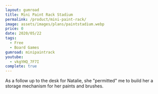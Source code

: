 ```yaml
---
layout: gumroad
title: Mini Paint Rack Stadium
permalink: /product/mini-paint-rack/
image: assets/images/plans/paintstadium.webp
price: 0
date: 2020/05/22
tags:
  - Free
  - Board Games
gumroad: minipaintrack
youtube:
  - vkgYHQ_7F7I
complete: true
---
```


As a follow up to the desk for Natalie, she "permitted" me to build her a storage mechanism for her paints and brushes.